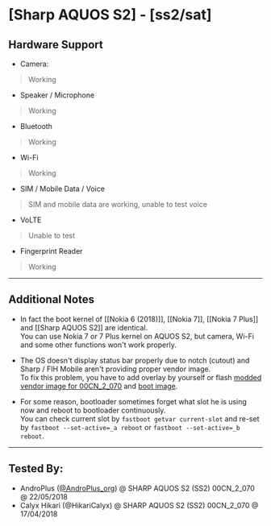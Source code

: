 # [Sharp AQUOS S2] - [ss2/sat]

## Hardware Support

* Camera:
> Working

* Speaker / Microphone
> Working

* Bluetooth
> Working

* Wi-Fi
> Working

* SIM / Mobile Data / Voice
> SIM and mobile data are working, unable to test voice

* VoLTE
> Unable to test

* Fingerprint Reader
> Working

***
## Additional Notes

* In fact the boot kernel of [[Nokia 6 (2018)]], [[Nokia 7]], [[Nokia 7 Plus]] and [[Sharp AQUOS S2]] are identical.  
You can use Nokia 7 or 7 Plus kernel on AQUOS S2, but camera, Wi-Fi and some other functions won't work properly.

* The OS doesn't display status bar properly due to notch (cutout) and Sharp / FIH Mobile aren't providing proper vendor image.  
To fix this problem, you have to add overlay by yourself or flash [modded vendor image for 00CN_2_070](https://drive.google.com/open?id=1h_lby181FerHcs3pg45SAoiY9-nGtomO) and [boot image](https://drive.google.com/open?id=1_uginpiJ_JfRuE0Z8oeR1D-qnsHUZWN-).

* For some reason, bootloader sometimes forget what slot he is using now and reboot to bootloader continuously.  
You can check current slot by `fastboot getvar current-slot` and re-set by `fastboot --set-active=_a reboot` or `fastboot --set-active=_b reboot`.

***


## Tested By:
* AndroPlus ([@AndroPlus_org](https://twitter.com/AndroPlus_org)) @ SHARP AQUOS S2 (SS2) 00CN_2_070 @ 22/05/2018
* Calyx Hikari (@HikariCalyx) @ SHARP AQUOS S2 (SS2) 00CN_2_070 @ 17/04/2018
